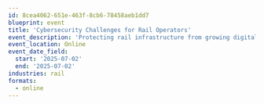 ```yaml
---
id: 8cea4062-651e-463f-8cb6-78458aeb1dd7
blueprint: event
title: 'Cybersecurity Challenges for Rail Operators'
event_description: 'Protecting rail infrastructure from growing digital threats'
event_location: Online
event_date_field:
  start: '2025-07-02'
  end: '2025-07-02'
industries: rail
formats:
  - online
---
```

